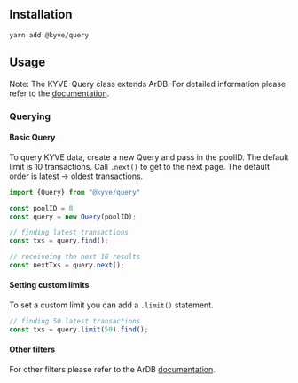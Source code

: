 ## Installation

```
yarn add @kyve/query
```

## Usage

Note: The KYVE-Query class extends ArDB. For detailed information
please refer to the [documentation](https://github.com/cedriking/ardb).

### Querying
#### Basic Query
To query KYVE data, create a new Query and pass in the poolID. The default limit is
10 transactions. Call `.next()` to get to the next page. The default order is latest -> oldest transactions.
```ts
import {Query} from "@kyve/query"

const poolID = 0
const query = new Query(poolID);

// finding latest transactions
const txs = query.find();

// receiveing the next 10 results
const nextTxs = query.next();
```

#### Setting custom limits
To set a custom limit you can add a `.limit()` statement.
```ts
// finding 50 latest transactions
const txs = query.limit(50).find();
```

#### Other filters
For other filters please refer to the ArDB [documentation](https://github.com/cedriking/ardb).
